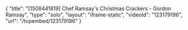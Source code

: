 {
    "title": "[1508441819] Chef Ramsay's Christmas Crackers - Gordon Ramsay",
    "type": "solo",
    "layout": "iframe-static",
    "videoId": "123179196",
    "url": "\/tvpembed\/123179196"
}